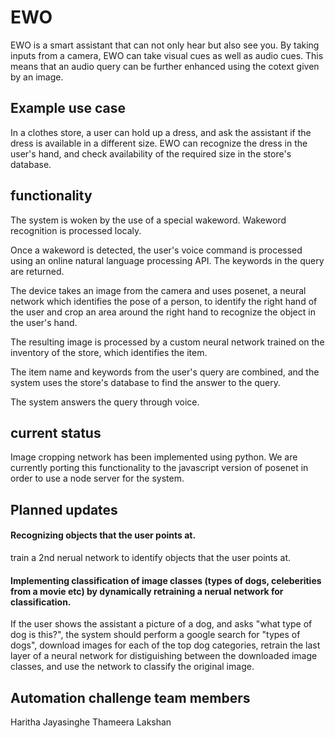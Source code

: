 # EWO

EWO is a smart assistant that can not only hear but also see you. By taking inputs from a camera, EWO can take visual cues as well as audio cues. This means that an audio query can be further enhanced using the cotext given by an image.

## Example use case

In a clothes store, a user can hold up a dress, and ask the assistant if the dress is available in a different size. EWO can recognize the dress in the user's hand, and check availability of the required size in the store's database.

## functionality

The system is woken by the use of a special wakeword. Wakeword recognition is processed localy.

Once a wakeword is detected, the user's voice command is processed using an online natural language processing API. The keywords in the query are returned.

The device takes an image from the camera and uses posenet, a neural network which identifies the pose of a person, to identify the right hand of the user and crop an area around the right hand to recognize the object in the user's hand.

The resulting image is processed by a custom neural network trained on the inventory of the store, which identifies the item.

The item name and keywords from the user's query are combined, and the system uses the store's database to find the answer to the query.

The system answers the query through voice.



## current status

Image cropping network has been implemented using python. We are currently porting this functionality to the javascript version of posenet in order to use a node server for the system.


## Planned updates

#### Recognizing objects that the user points at.
train a 2nd nerual network to identify objects that the user points at.

#### Implementing classification of image classes (types of dogs, celeberities from a movie etc) by dynamically retraining a nerual network for classification.
If the user shows the assistant a picture of a dog, and asks "what type of dog is this?", the system should perform a google search for "types of dogs", download images for each of the top dog categories, retrain the last layer of a neural network for distiguishing between the downloaded image classes, and use the network to classify the original image.

## Automation challenge team members

Haritha Jayasinghe
Thameera Lakshan
